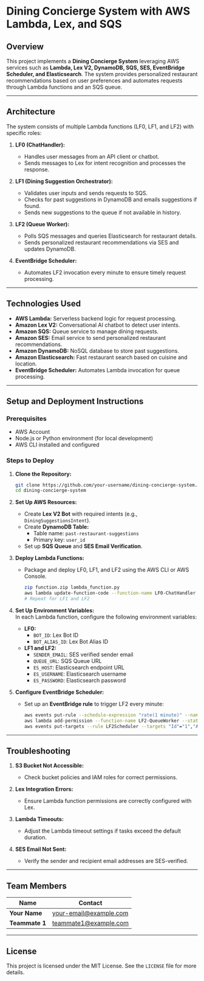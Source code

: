 # **Dining Concierge System with AWS Lambda, Lex, and SQS**

## **Overview**

This project implements a **Dining Concierge System** leveraging AWS services such as **Lambda, Lex V2, DynamoDB, SQS, SES, EventBridge Scheduler, and Elasticsearch**. The system provides personalized restaurant recommendations based on user preferences and automates requests through Lambda functions and an SQS queue.

---

## **Architecture**

The system consists of multiple Lambda functions (LF0, LF1, and LF2) with specific roles:

1. **LF0 (ChatHandler):**  
   - Handles user messages from an API client or chatbot.  
   - Sends messages to Lex for intent recognition and processes the response.

2. **LF1 (Dining Suggestion Orchestrator):**  
   - Validates user inputs and sends requests to SQS.  
   - Checks for past suggestions in DynamoDB and emails suggestions if found.  
   - Sends new suggestions to the queue if not available in history.

3. **LF2 (Queue Worker):**  
   - Polls SQS messages and queries Elasticsearch for restaurant details.  
   - Sends personalized restaurant recommendations via SES and updates DynamoDB.

4. **EventBridge Scheduler:**  
   - Automates LF2 invocation every minute to ensure timely request processing.

---

## **Technologies Used**

- **AWS Lambda:** Serverless backend logic for request processing.
- **Amazon Lex V2:** Conversational AI chatbot to detect user intents.
- **Amazon SQS:** Queue service to manage dining requests.
- **Amazon SES:** Email service to send personalized restaurant recommendations.
- **Amazon DynamoDB:** NoSQL database to store past suggestions.
- **Amazon Elasticsearch:** Fast restaurant search based on cuisine and location.
- **EventBridge Scheduler:** Automates Lambda invocation for queue processing.

---

## **Setup and Deployment Instructions**

### **Prerequisites**
- AWS Account
- Node.js or Python environment (for local development)
- AWS CLI installed and configured

### **Steps to Deploy**

1. **Clone the Repository:**
   ```bash
   git clone https://github.com/your-username/dining-concierge-system.git
   cd dining-concierge-system
   ```

2. **Set Up AWS Resources:**
   - Create **Lex V2 Bot** with required intents (e.g., `DiningSuggestionsIntent`).
   - Create **DynamoDB Table:**  
     - Table name: `past-restaurant-suggestions`  
     - Primary key: `user_id`
   - Set up **SQS Queue** and **SES Email Verification**.

3. **Deploy Lambda Functions:**
   - Package and deploy LF0, LF1, and LF2 using the AWS CLI or AWS Console.
     ```bash
     zip function.zip lambda_function.py
     aws lambda update-function-code --function-name LF0-ChatHandler --zip-file fileb://function.zip
     # Repeat for LF1 and LF2
     ```

4. **Set Up Environment Variables:**  
   In each Lambda function, configure the following environment variables:
   - **LF0:**
     - `BOT_ID`: Lex Bot ID  
     - `BOT_ALIAS_ID`: Lex Bot Alias ID  
   - **LF1 and LF2:**
     - `SENDER_EMAIL`: SES verified sender email  
     - `QUEUE_URL`: SQS Queue URL  
     - `ES_HOST`: Elasticsearch endpoint URL  
     - `ES_USERNAME`: Elasticsearch username  
     - `ES_PASSWORD`: Elasticsearch password  

5. **Configure EventBridge Scheduler:**
   - Set up an **EventBridge rule** to trigger LF2 every minute:
     ```bash
     aws events put-rule --schedule-expression "rate(1 minute)" --name LF2Scheduler
     aws lambda add-permission --function-name LF2-QueueWorker --statement-id EventBridgeInvoke --action lambda:InvokeFunction --principal events.amazonaws.com --source-arn arn:aws:events:us-east-1:123456789012:rule/LF2Scheduler
     aws events put-targets --rule LF2Scheduler --targets "Id"="1","Arn"="arn:aws:lambda:us-east-1:123456789012:function:LF2-QueueWorker"
     ```

---

## **Troubleshooting**

1. **S3 Bucket Not Accessible:**
   - Check bucket policies and IAM roles for correct permissions.

2. **Lex Integration Errors:**
   - Ensure Lambda function permissions are correctly configured with Lex.

3. **Lambda Timeouts:**
   - Adjust the Lambda timeout settings if tasks exceed the default duration.

4. **SES Email Not Sent:**
   - Verify the sender and recipient email addresses are SES-verified.

---

## **Team Members**

| Name              | Contact                      |
|-------------------|------------------------------|
| **Your Name**     | your-email@example.com       |
| **Teammate 1**    | teammate1@example.com        |

---

## **License**

This project is licensed under the MIT License. See the `LICENSE` file for more details.
